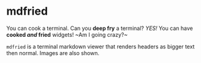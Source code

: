 # mdfried

You can cook a terminal. Can you **deep fry** a terminal?
_YES!_ You can have **cooked _and_ fried** widgets!
~Am I going crazy?~

`mdfried` is a terminal markdown viewer that renders headers as bigger text then normal.
Images are also shown.
